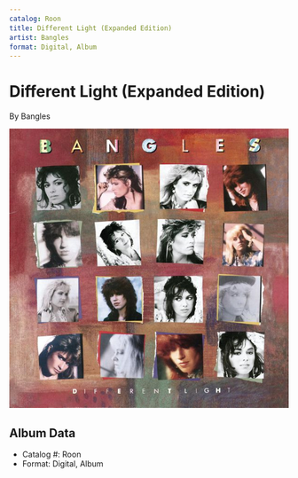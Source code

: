 ```yaml
---
catalog: Roon
title: Different Light (Expanded Edition)
artist: Bangles
format: Digital, Album
---
```


# Different Light (Expanded Edition)

By Bangles

![](../../assets/albumcovers/Bangles-Different_Light_Expanded_Edition.png)

## Album Data

- Catalog #: Roon
- Format: Digital, Album

